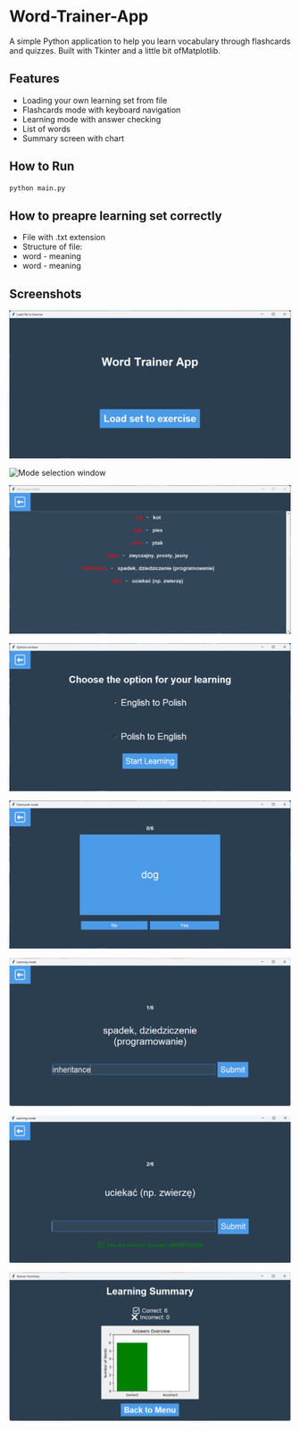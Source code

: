 # Word-Trainer-App
A simple Python application to help you learn vocabulary through flashcards and quizzes. Built with Tkinter and a little bit ofMatplotlib.

## Features
- Loading your own learning set from file
- Flashcards mode with keyboard navigation
- Learning mode with answer checking
- List of words
- Summary screen with chart

## How to Run
```bash
python main.py
```

## How to preapre learning set correctly
- File with .txt extension
- Structure of file:
- word - meaning
- word - meaning

## Screenshots

![Start window](screenshots/start_screen.png)

![Mode selection window](screenshots/mode_selection_window.png)

![Words list window](screenshots/words_list_screen.png)

![Learning direction window](screenshots/learning_direction_screen.png)

![Flashcards window](screenshots/flashcards_screen.png)

![Learning mode window](screenshots/learning_screen.png)

![Check answer](screenshots/check_answer.png)

![Summary window](screenshots/summary_screen.png)

